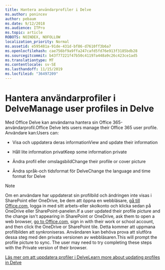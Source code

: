 ```yaml
---
title: Hantera användarprofiler i Delve
ms.author: ponincev
author: pebaum
ms.date: 9/12/2018
ms.audience: ITPro
ms.topic: article
ROBOTS: NOINDEX, NOFOLLOW
localization_priority: Normal
ms.assetid: e595481a-91de-431d-bf86-d7610ff3b6a7
ms.openlocfilehash: cae756bf9a9ffa247cafd5fd76e913f3185bdb28
ms.sourcegitcommit: b43f77221f47b50c41197a448a9c26c423ce1ad5
ms.translationtype: MT
ms.contentlocale: sv-SE
ms.lasthandoff: 11/15/2019
ms.locfileid: "36497209"
---
```

# <a name="manage-user-profiles-in-delve"></a><span data-ttu-id="2341b-102">Hantera användarprofiler i Delve</span><span class="sxs-lookup"><span data-stu-id="2341b-102">Manage user profiles in Delve</span></span>

<span data-ttu-id="2341b-103">Med Office Delve kan användarna hantera sin Office 365-användarprofil.</span><span class="sxs-lookup"><span data-stu-id="2341b-103">Office Delve lets users manage their Office 365 user profile.</span></span> <span data-ttu-id="2341b-104">Användare kan:</span><span class="sxs-lookup"><span data-stu-id="2341b-104">Users can:</span></span>
  
- <span data-ttu-id="2341b-105">Visa och uppdatera deras information</span><span class="sxs-lookup"><span data-stu-id="2341b-105">View and update their information</span></span>
    
- <span data-ttu-id="2341b-106">Håll lite information privat</span><span class="sxs-lookup"><span data-stu-id="2341b-106">Keep some information private</span></span>
    
- <span data-ttu-id="2341b-107">Ändra profil eller omslagsbild</span><span class="sxs-lookup"><span data-stu-id="2341b-107">Change their profile or cover picture</span></span>
    
- <span data-ttu-id="2341b-108">Ändra språk-och tidsformat för Delve</span><span class="sxs-lookup"><span data-stu-id="2341b-108">Change the language and time format for Delve</span></span>
    
> [!NOTE]
> <span data-ttu-id="2341b-109">Om en användare har uppdaterat sin profilbild och ändringen inte visas i SharePoint eller OneDrive, be dem att öppna en webbläsare, [gå till Office.com](https://www.office.com), logga in med sitt arbets-eller skolkonto och klicka sedan på OneDrive eller SharePoint-panelen.</span><span class="sxs-lookup"><span data-stu-id="2341b-109">If a user updated their profile picture and the change isn't appearing in SharePoint or OneDrive, ask them to open a web browser, [go to Office.com](https://www.office.com), sign in with their work or school account, and then click the OneDrive or SharePoint tile.</span></span> <span data-ttu-id="2341b-110">Detta kommer att uppmana profilbilden att synkroniseras. Användaren kan behöva prova att slutföra dessa steg med den privata versionen av webbläsaren.</span><span class="sxs-lookup"><span data-stu-id="2341b-110">This will prompt the profile picture to sync. The user may need to try completing these steps with the Private version of their browser.</span></span> 
  
[<span data-ttu-id="2341b-111">Läs mer om att uppdatera profiler i Delve</span><span class="sxs-lookup"><span data-stu-id="2341b-111">Learn more about updating profiles in Delve</span></span>](https://go.microsoft.com/fwlink/?linkid=735070)
  

